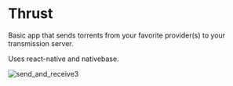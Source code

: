 # Thrust

Basic app that sends torrents from your favorite provider(s) to your transmission server.

Uses react-native and nativebase.

![send_and_receive3](https://cloud.githubusercontent.com/assets/10952529/19258196/91617260-8f3b-11e6-895b-a43e98b6a88d.gif)
